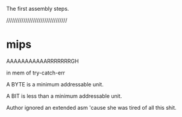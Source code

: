 The first assembly steps. 

////////////////////////////////

# mips
AAAAAAAAAAARRRRRRRGH

in mem of try-catch-err

A BYTE is a minimum addressable unit.

A BIT is less than a minimum addressable unit. 

Author ignored an extended asm 'cause she was tired of all this shit.
